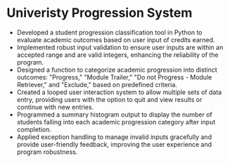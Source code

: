 # Univeristy Progression System

- Developed a student progression classification tool in Python to evaluate academic outcomes based on user input of credits earned.
- Implemented robust input validation to ensure user inputs are within an accepted range and are valid integers, enhancing the reliability of the program.
- Designed a function to categorize academic progression into distinct outcomes: "Progress," "Module Trailer," "Do not Progress - Module Retriever," and "Exclude," based on predefined criteria.
- Created a looped user interaction system to allow multiple sets of data entry, providing users with the option to quit and view results or continue with new entries.
- Programmed a summary histogram output to display the number of students falling into each academic progression category after input completion.
- Applied exception handling to manage invalid inputs gracefully and provide user-friendly feedback, improving the user experience and program robustness.

